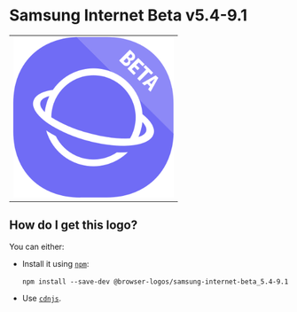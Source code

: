 # Samsung Internet Beta v5.4-9.1

<table>
    <tr height=300>
        <td>
            <a href="https://github.com/alrra/browser-logos/tree/e395a2fc61e02dbfb5bbe3496200a140186dff7c/src/archive/samsung-internet-beta_5.4-9.1">
                <img width=290 src="https://raw.githubusercontent.com/alrra/browser-logos/e395a2fc61e02dbfb5bbe3496200a140186dff7c/src/archive/samsung-internet-beta_5.4-9.1/samsung-internet-beta_5.4-9.1.svg?sanitize=true" alt="Samsung Internet Beta v5.4-9.1 browser logo">
            </a>
        </td>
    </tr>
</table>

## How do I get this logo?

You can either:

* Install it using [`npm`][npm]:

  `npm install --save-dev @browser-logos/samsung-internet-beta_5.4-9.1`

* Use [`cdnjs`][cdnjs].

<!-- Link labels: -->

[cdnjs]: https://cdnjs.com/libraries/browser-logos
[npm]: https://www.npmjs.com/
